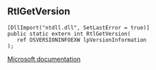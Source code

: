 ## RtlGetVersion

```
[DllImport("ntdll.dll", SetLastError = true)]
public static extern int RtlGetVersion(
   ref OSVERSIONINFOEXW lpVersionInformation
);
```

[Microsoft documentation](https://docs.microsoft.com/en-us/windows/win32/api/winbase/nf-winbase-getversionexw)
